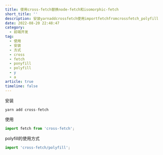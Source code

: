 ```yaml
---
title: 使用cross-fetch替换node-fetch和isomorphic-fetch
short_title: ''
description: 安装yarnaddcrossfetch使用importfetchfromcrossfetch_polyfill的使用方式importcrossfetchpolyfill_
date: 2022-08-20 22:48:47
category:
  - 前端开发
tag:
  - 使用
  - 安装
  - 方式
  - cross
  - fetch
  - ponyfill
  - polyfill
  - y
  - a
article: true
timeline: false
---
```

安装

```ts
yarn add cross-fetch
```

使用

```ts
import fetch from 'cross-fetch';
```

polyfill的使用方式

```ts
import 'cross-fetch/polyfill';
```